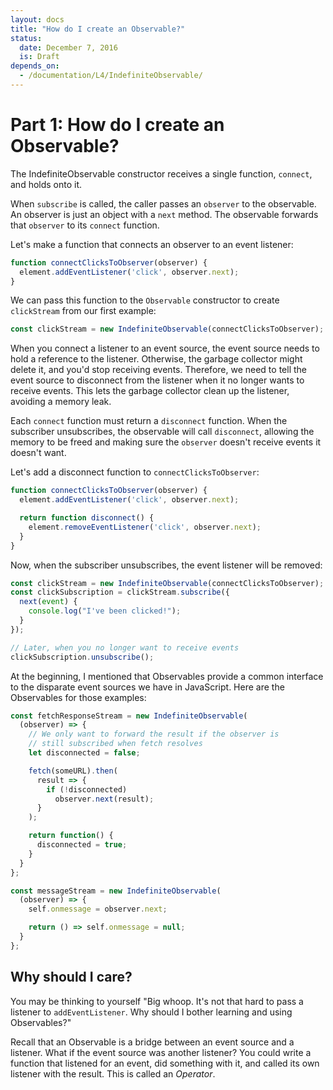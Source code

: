 ```yaml
---
layout: docs
title: "How do I create an Observable?"
status:
  date: December 7, 2016
  is: Draft
depends_on:
  - /documentation/L4/IndefiniteObservable/
---
```


# Part 1: How do I create an Observable?

The IndefiniteObservable constructor receives a single function, `connect`, and
holds onto it.

When `subscribe` is called, the caller passes an `observer` to the observable.
An observer is just an object with a `next` method. The observable forwards
that `observer` to its `connect` function.

Let's make a function that connects an observer to an event listener:

```javascript
function connectClicksToObserver(observer) {
  element.addEventListener('click', observer.next);
}
```

We can pass this function to the `Observable` constructor to create
`clickStream` from our first example:

```javascript
const clickStream = new IndefiniteObservable(connectClicksToObserver);
```

When you connect a listener to an event source, the event source needs to hold a
reference to the listener. Otherwise, the garbage collector might delete it,
and you'd stop receiving events. Therefore, we need to tell the event source to
disconnect from the listener when it no longer wants to receive events. This
lets the garbage collector clean up the listener, avoiding a memory leak.

Each `connect` function must return a `disconnect` function. When the
subscriber unsubscribes, the observable will call `disconnect`, allowing the
memory to be freed and making sure the `observer` doesn't receive events it
doesn't want.

Let's add a disconnect function to `connectClicksToObserver`:

```javascript
function connectClicksToObserver(observer) {
  element.addEventListener('click', observer.next);

  return function disconnect() {
    element.removeEventListener('click', observer.next);
  }
}
```

Now, when the subscriber unsubscribes, the event listener will be removed:

```javascript
const clickStream = new IndefiniteObservable(connectClicksToObserver);
const clickSubscription = clickStream.subscribe({
  next(event) {
    console.log("I've been clicked!");
  }
});

// Later, when you no longer want to receive events
clickSubscription.unsubscribe();
```

At the beginning, I mentioned that Observables provide a common interface
to the disparate event sources we have in JavaScript. Here are the
Observables for those examples:

```javascript
const fetchResponseStream = new IndefiniteObservable(
  (observer) => {
    // We only want to forward the result if the observer is
    // still subscribed when fetch resolves
    let disconnected = false;

    fetch(someURL).then(
      result => {
        if (!disconnected) 
          observer.next(result);
      }
    );

    return function() {
      disconnected = true;
    }
  }
};

const messageStream = new IndefiniteObservable(
  (observer) => {
    self.onmessage = observer.next;

    return () => self.onmessage = null;
  }
};
```

## Why should I care?

You may be thinking to yourself "Big whoop. It's not that hard to pass a
listener to `addEventListener`. Why should I bother learning and using
Observables?"

Recall that an Observable is a bridge between an event source and a listener.
What if the event source was another listener?  You could write a function
that listened for an event, did something with it, and called its own
listener with the result. This is called an _Operator_.
